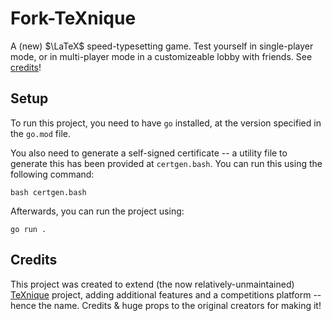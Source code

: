 # Fork-TeXnique

A (new) $\LaTeX$ speed-typesetting game. Test yourself in single-player mode, or in multi-player mode in a customizeable lobby with friends. See [credits](#credits)!

## Setup

To run this project, you need to have `go` installed, at the version specified in the `go.mod` file.

You also need to generate a self-signed certificate -- a utility file to generate this has been provided at `certgen.bash`. You can run this using the following command:

```
bash certgen.bash
```

Afterwards, you can run the project using:

```
go run .
```

## Credits

This project was created to extend (the now relatively-unmaintained) [TeXnique](https://github.com/akshayravikumar/TeXnique) project, adding additional features and a competitions platform -- hence the name. Credits & huge props to the original creators for making it!
